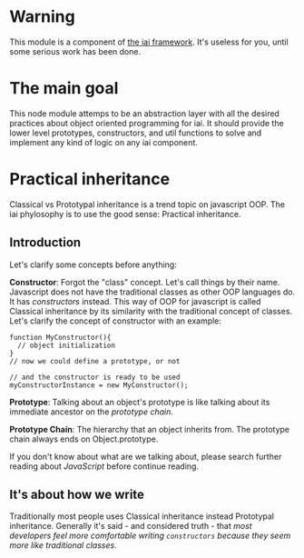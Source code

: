 # Warning

This module is a component of [the iai framework](https://npmjs.org/search?q=iai). It's useless for you, until some serious work has been done.

# The main goal

This node module attemps to be an abstraction layer with all the desired 
practices about object oriented programming for iai. It should provide 
the lower level prototypes, constructors, and util functions to solve and 
implement any kind of logic on any iai component. 

# Practical inheritance

Classical vs Prototypal inheritance is a trend topic on javascript OOP. 
The iai phylosophy is to use the good sense: Practical inheritance. 

## Introduction

Let's clarify some concepts before anything:

**Constructor**: Forgot the "class" concept. Let's call things by their 
name. Javascript does not have the traditional classes as other OOP 
languages do. It has *constructors* instead. This way of OOP for javascript 
is called Classical inheritance by its similarity with the traditional 
concept of classes. Let's clarify the concept of constructor with an 
example:

    function MyConstructor(){
      // object initialization
    }
    // now we could define a prototype, or not

    // and the constructor is ready to be used
    myConstructorInstance = new MyConstructor();

**Prototype**: Talking about an object's prototype is like talking
about its immediate ancestor on the *prototype chain*.

**Prototype Chain**: The hierarchy that an object inherits from. The 
prototype chain always ends on Object.prototype.

If you don't know about what are we talking about,
please search further reading about *JavaScript* before continue reading.

## It's about how we write

Traditionally most people uses Classical inheritance instead Prototypal 
inheritance. Generally it's said - and considered truth - that *most 
developers feel more comfortable writing `constructors` because they 
seem more like traditional classes*.


